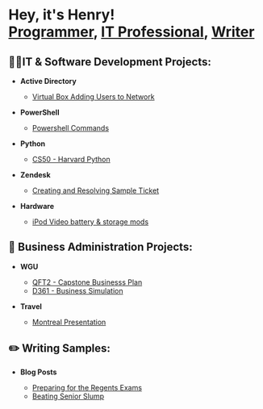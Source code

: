 <h1>Hey, it's Henry! <br/><a href="https://github.com/thethirdbirthday">Programmer</a>, <a href=>IT Professional</a>, <a href=>Writer</a>

<h2>👨‍💻IT & Software Development Projects:</h2>


- <b>Active Directory</b>

  - [Virtual Box Adding Users to Network](https://github.com/thethirdbirthday/Active-Directory)

- <b>PowerShell</b>

  - [Powershell Commands](https://github.com/thethirdbirthday/powershell-commands-practice)

- <b>Python</b>
  - [CS50 - Harvard Python](https://github.com/thethirdbirthday/harvard_python)
 
- <b>Zendesk</b>
  - [Creating and Resolving Sample Ticket](https://github.com/thethirdbirthday/zendesk_ticketing/tree/main)

- <b> Hardware </b>

  - [iPod Video battery & storage mods](https://github.com/thethirdbirthday/iPod-5th-Gen-Mod)
  
<h2>📆 Business Administration Projects:</h2>

- <b>WGU</b>
  - [QFT2 - Capstone Businesss Plan](https://github.com/thethirdbirthday/qft_capstone_hskim)
  - [D361 - Business Simulation](https://github.com/thethirdbirthday/d361_hskim)
  
- <b>Travel</b>

  - [Montreal Presentation](https://github.com/thethirdbirthday/montreal_presentation/blob/0d73c9d8a33990c10b7784a9bbd7ad6380b45a55/README.md)

<h2>✏️ Writing Samples:</h2>

- <b>Blog Posts</b>

  - [Preparing for the Regents Exams](https://www.thinkprepny.com/post/2019/05/02/the-importance-of-regents-exams-how-to-prep-for-it)
  - [Beating Senior Slump](https://www.thinkprepny.com/post/2018/02/09/tips-to-avoid-the-dreaded-senior-slump)
